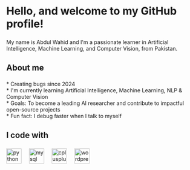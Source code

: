 <h1 align="left">Hello, and welcome to my GitHub profile!</h1>

###

<p align="left">My name is Abdul Wahid and I'm a passionate learner in Artificial Intelligence, Machine Learning, and Computer Vision, from Pakistan.</p>

###

<h2 align="left">About me</h2>

###

<p align="left">* Creating bugs since 2024  <br>* I'm currently learning Artificial Intelligence, Machine Learning, NLP & Computer Vision  <br>* Goals: To become a leading AI researcher and contribute to impactful open-source projects  <br>* Fun fact: I debug faster when I talk to myself</p>

###

<h2 align="left">I code with</h2>

###

<div align="left">
  <img src="https://cdn.jsdelivr.net/gh/devicons/devicon/icons/python/python-original.svg" height="40" alt="python logo"  />
  <img width="12" />
  <img src="https://cdn.jsdelivr.net/gh/devicons/devicon/icons/mysql/mysql-original.svg" height="40" alt="mysql logo"  />
  <img width="12" />
  <img src="https://cdn.jsdelivr.net/gh/devicons/devicon/icons/cplusplus/cplusplus-original.svg" height="40" alt="cplusplus logo"  />
  <img width="12" />
  <img src="https://cdn.jsdelivr.net/gh/devicons/devicon/icons/wordpress/wordpress-original.svg" height="40" alt="wordpress logo"  />
</div>

###
